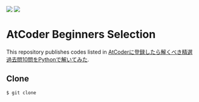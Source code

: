 ![](https://img.shields.io/badge/Python-3.11.4-informational.svg)
![](https://img.shields.io/badge/pycodestyle-2.12.1-informational.svg)

# AtCoder Beginners Selection

This repository publishes codes listed in [AtCoderに登録したら解くべき精選過去問10問をPythonで解いてみた](https://qiita.com/KoyanagiHitoshi/items/c5e82841b8d0f750851d).

## Clone

```bash
$ git clone 
```
